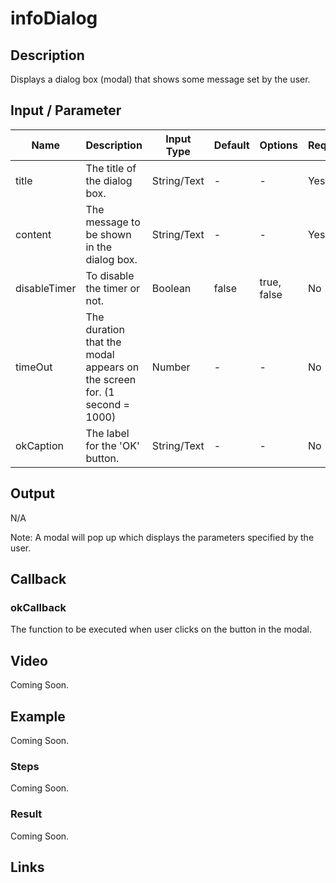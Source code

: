 # infoDialog

## Description

Displays a dialog box (modal) that shows some message set by the user.

## Input / Parameter

| Name | Description | Input Type | Default | Options | Required |
| ------ | ------ | ------ | ------ | ------ | ------ |
| title | The title of the dialog box. | String/Text | - | - | Yes |
| content | The message to be shown in the dialog box. | String/Text | - | - | Yes |
| disableTimer | To disable the timer or not. | Boolean | false | true, false | No |
| timeOut | The duration that the modal appears on the screen for. (1 second = 1000) | Number | - | - | No |
| okCaption | The label for the 'OK' button. | String/Text | - | - | No |
   
## Output

N/A

Note: A modal will pop up which displays the parameters specified by the user.

## Callback

### okCallback

The function to be executed when user clicks on the button in the modal.

## Video

Coming Soon.

<!-- Format: [![Video]({image-path}?raw=true)]({url-link}) -->

## Example

Coming Soon.

<!-- Share a scenario, like a user requirements. -->

### Steps

Coming Soon.

<!-- Show the steps and share some screenshots.

1. .....

Format: ![]({image-path}?raw=true) -->

### Result

Coming Soon.

<!-- Explain the output.

Format: ![]({image-path}?raw=true) -->

## Links